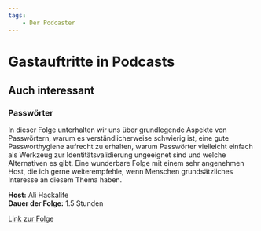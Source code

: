 ```yaml
---
tags:
    - Der Podcaster
---
```


# Gastauftritte in Podcasts

## Auch interessant

### Passwörter

In dieser Folge unterhalten wir uns über grundlegende Aspekte von Passwörtern, warum es verständlicherweise schwierig ist, eine gute Passworthygiene aufrecht zu erhalten, warum Passwörter vielleicht einfach als Werkzeug zur Identitätsvalidierung ungeeignet sind und welche Alternativen es gibt. Eine wunderbare Folge mit einem sehr angenehmen Host, die ich gerne weiterempfehle, wenn Menschen grundsätzliches Interesse an diesem Thema haben.

**Host:** Ali Hackalife  
**Dauer der Folge:** 1.5 Stunden

[Link zur Folge](https://auch-interessant.de/2024/12/20/passworter-mit-flowinho/)

